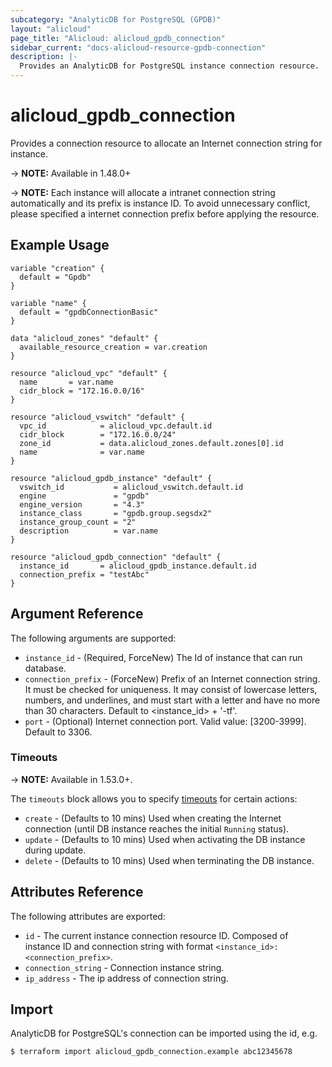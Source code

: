 ```yaml
---
subcategory: "AnalyticDB for PostgreSQL (GPDB)"
layout: "alicloud"
page_title: "Alicloud: alicloud_gpdb_connection"
sidebar_current: "docs-alicloud-resource-gpdb-connection"
description: |-
  Provides an AnalyticDB for PostgreSQL instance connection resource.
---
```


# alicloud\_gpdb\_connection

Provides a connection resource to allocate an Internet connection string for instance.

-> **NOTE:**  Available in 1.48.0+

-> **NOTE:** Each instance will allocate a intranet connection string automatically and its prefix is instance ID.
 To avoid unnecessary conflict, please specified a internet connection prefix before applying the resource.

## Example Usage

```
variable "creation" {
  default = "Gpdb"
}

variable "name" {
  default = "gpdbConnectionBasic"
}

data "alicloud_zones" "default" {
  available_resource_creation = var.creation
}

resource "alicloud_vpc" "default" {
  name       = var.name
  cidr_block = "172.16.0.0/16"
}

resource "alicloud_vswitch" "default" {
  vpc_id            = alicloud_vpc.default.id
  cidr_block        = "172.16.0.0/24"
  zone_id           = data.alicloud_zones.default.zones[0].id
  name              = var.name
}

resource "alicloud_gpdb_instance" "default" {
  vswitch_id           = alicloud_vswitch.default.id
  engine               = "gpdb"
  engine_version       = "4.3"
  instance_class       = "gpdb.group.segsdx2"
  instance_group_count = "2"
  description          = var.name
}

resource "alicloud_gpdb_connection" "default" {
  instance_id       = alicloud_gpdb_instance.default.id
  connection_prefix = "testAbc"
}
```

## Argument Reference

The following arguments are supported:

* `instance_id` - (Required, ForceNew) The Id of instance that can run database.
* `connection_prefix` - (ForceNew) Prefix of an Internet connection string. It must be checked for uniqueness. It may consist of lowercase letters, numbers, and underlines, and must start with a letter and have no more than 30 characters. Default to <instance_id> + '-tf'.
* `port` - (Optional) Internet connection port. Valid value: [3200-3999]. Default to 3306.

### Timeouts

-> **NOTE:** Available in 1.53.0+.

The `timeouts` block allows you to specify [timeouts](https://www.terraform.io/docs/configuration-0-11/resources.html#timeouts) for certain actions:

* `create` - (Defaults to 10 mins) Used when creating the Internet connection (until DB instance reaches the initial `Running` status). 
* `update` - (Defaults to 10 mins) Used when activating the DB instance during update.
* `delete` - (Defaults to 10 mins) Used when terminating the DB instance. 

## Attributes Reference

The following attributes are exported:

* `id` - The current instance connection resource ID. Composed of instance ID and connection string with format `<instance_id>:<connection_prefix>`.
* `connection_string` - Connection instance string.
* `ip_address` - The ip address of connection string.

## Import

AnalyticDB for PostgreSQL's connection can be imported using the id, e.g.

```
$ terraform import alicloud_gpdb_connection.example abc12345678
```
